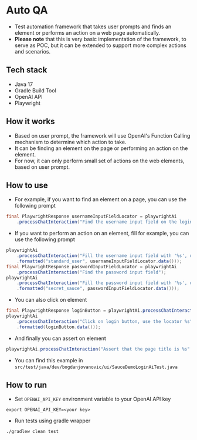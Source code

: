 # Auto QA

- Test automation framework that takes user prompts and finds an element or performs an action on a web page automatically.
- **Please note** that this is very basic implementation of the framework, to serve as POC, but it can be extended to support more complex actions and scenarios.

## Tech stack

- Java 17
- Gradle Build Tool
- OpenAI API
- Playwright

## How it works

- Based on user prompt, the framework will use OpenAI's Function Calling mechanism to determine which action to take.
- It can be finding an element on the page or performing an action on the element.
- For now, it can only perform small set of actions on the web elements, based on user prompt.

## How to use

- For example, if you want to find an element on a page, you can use the following prompt
```java
final PlaywrightResponse usernameInputFieldLocator = playwrightAi
    .processChatInteraction("Find the username input field on the login page");
```
- If you want to perform an action on an element, fill for example, you can use the following prompt
```java
playwrightAi
    .processChatInteraction("Fill the username input field with '%s', use the locator %s"
    .formatted("standard_user", usernameInputFieldLocator.data()));
final PlaywrightResponse passwordInputFieldLocator = playwrightAi
    .processChatInteraction("Find the password input field");
playwrightAi
    .processChatInteraction("Fill the password input field with '%s', use the locator %s"
    .formatted("secret_sauce", passwordInputFieldLocator.data()));
```
- You can also click on element
```java
final PlaywrightResponse loginButton = playwrightAi.processChatInteraction("get the login button");
playwrightAi
    .processChatInteraction("Click on login button, use the locator %s"
    .formatted(loginButton.data()));
```

- And finally you can assert on element
```java
playwrightAi.processChatInteraction("Assert that the page title is %s".formatted("Swag Labs"));
```

- You can find this example in `src/test/java/dev/bogdanjovanovic/ui/SauceDemoLoginAiTest.java`

## How to run

- Set `OPENAI_API_KEY` environment variable to your OpenAI API key
```shell
export OPENAI_API_KEY=<your key>
```
- Run tests using gradle wrapper
```shell
./gradlew clean test
```

